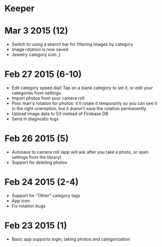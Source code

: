 # Keeper

# Mar 3 2015 (12)

- Switch to using a search bar for filtering images by category
- Image rotation is now saved
- Jewelry category icon ;)

# Feb 27 2015 (6-10)

- Edit category speed dial! Tap on a blank category to set it, or edit your categories from settings.
- Import photos from your camera roll
- Poor man's rotation for photos: it'll rotate it temporarily so you can see it in the right orientation, but it doesn't save the rotation permanently.
- Upload image data to S3 instead of Firebase DB
- Send in diagnostic logs

# Feb 26 2015 (5)

- Autosave to camera roll (app will ask after you take a photo, or open settings from the library)
- Support for deleting photos

# Feb 24 2015 (2-4)

- Support for "Other" category tags
- App icon
- Fix rotation bugs

# Feb 23 2015 (1)

- Basic app supports login, taking photos and categorization